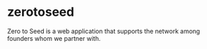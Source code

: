 # zerotoseed
Zero to Seed is a web application that supports the network among founders whom we partner with.
